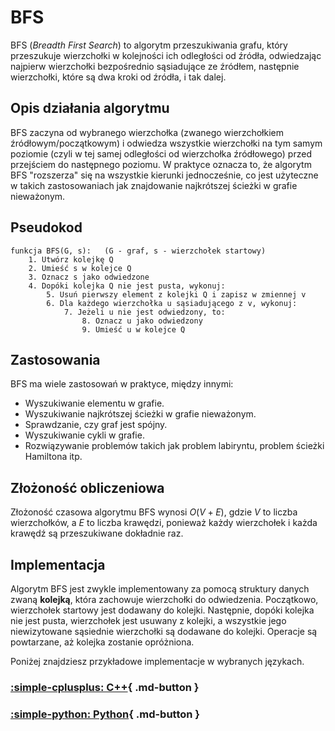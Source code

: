 # BFS

BFS (*Breadth First Search*) to algorytm przeszukiwania grafu, który przeszukuje wierzchołki w kolejności ich odległości od źródła, odwiedzając najpierw wierzchołki bezpośrednio sąsiadujące ze źródłem, następnie wierzchołki, które są dwa kroki od źródła, i tak dalej.

## Opis działania algorytmu

BFS zaczyna od wybranego wierzchołka (zwanego wierzchołkiem źródłowym/początkowym) i odwiedza wszystkie wierzchołki na tym samym poziomie (czyli w tej samej odległości od wierzchołka źródłowego) przed przejściem do następnego poziomu. W praktyce oznacza to, że algorytm BFS "rozszerza" się na wszystkie kierunki jednocześnie, co jest użyteczne w takich zastosowaniach jak znajdowanie najkrótszej ścieżki w grafie nieważonym.

## Pseudokod

```
funkcja BFS(G, s):   (G - graf, s - wierzchołek startowy)
    1. Utwórz kolejkę Q
    2. Umieść s w kolejce Q
    3. Oznacz s jako odwiedzone
    4. Dopóki kolejka Q nie jest pusta, wykonuj:
        5. Usuń pierwszy element z kolejki Q i zapisz w zmiennej v
        6. Dla każdego wierzchołka u sąsiadującego z v, wykonuj:
            7. Jeżeli u nie jest odwiedzony, to:
                8. Oznacz u jako odwiedzony
                9. Umieść u w kolejce Q
```

## Zastosowania

BFS ma wiele zastosowań w praktyce, między innymi:

- Wyszukiwanie elementu w grafie.
- Wyszukiwanie najkrótszej ścieżki w grafie nieważonym.
- Sprawdzanie, czy graf jest spójny.
- Wyszukiwanie cykli w grafie.
- Rozwiązywanie problemów takich jak problem labiryntu, problem ścieżki Hamiltona itp.

## Złożoność obliczeniowa

Złożoność czasowa algorytmu BFS wynosi $O(V + E)$, gdzie $V$ to liczba wierzchołków, a $E$ to liczba krawędzi, ponieważ każdy wierzchołek i każda krawędź są przeszukiwane dokładnie raz.

## Implementacja

Algorytm BFS jest zwykle implementowany za pomocą struktury danych zwaną **kolejką**, która zachowuje wierzchołki do odwiedzenia. Początkowo, wierzchołek startowy jest dodawany do kolejki. Następnie, dopóki kolejka nie jest pusta, wierzchołek jest usuwany z kolejki, a wszystkie jego niewizytowane sąsiednie wierzchołki są dodawane do kolejki. Operacje są powtarzane, aż kolejka zostanie opróżniona.

Poniżej znajdziesz przykładowe implementacje w wybranych językach.

### [:simple-cplusplus: C++](../../programming/c++/algorithms/graphs/bfs.md){ .md-button }

### [:simple-python: Python](../../programming/python/algorithms/graphs/bfs.md){ .md-button }
